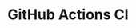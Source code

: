 # GitHub Actions CI




































































































































































































































































































































































































































































































































































































































































































































































































































































































































































































































































































































































































































